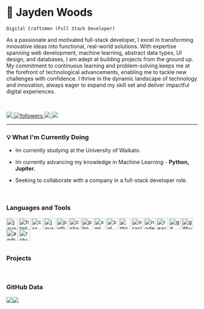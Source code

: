 <!-- Name -->
<div>
  <h1>🚀 Jayden Woods</h1>
</div>

<!-- job title -->
<code>Digital Craftsmen (Full Stack Developer)</code>

<!-- PROFILE PARAGRAPH -->
<div>
  <p>
    As a passionate and motivated full-stack developer, I excel in transforming innovative ideas into functional, real-world       solutions. With expertise spanning web development, machine learning, abstract data types, UI design, and databases, I am      adept at building projects from the ground up. My commitment to continuous learning and problem-solving keeps me at the        forefront of technological advancements, enabling me to tackle new challenges with confidence. I thrive in the dynamic         landscape of technology and innovation, always eager to expand my skill set and deliver impactful digital experiences.
  </p>
</div>
<br>
<!-- LINKS -->
<!-- LINKEDIN -->
<div>
  <p align="left" dir="auto">
    <a href="https://www.linkedin.com/in/jaydenwoods/" rel="nofollow" title="Connect on Linkedin">
      <img src="https://camo.githubusercontent.com/e8dbf62a04af86d46001864cd22338d8a8474486a0e976ec695580027c373c79/68747470733a2f2f696d672e736869656c64732e696f2f62616467652f6c696e6b6564696e2d2532333030373742352e7376673f267374796c653d666f722d7468652d6261646765266c6f676f3d6c696e6b6564696e266c6f676f436f6c6f723d7768697465" data-canonical-src="https://img.shields.io/badge/linkedin-%230077B5.svg?&amp;style=for-the-badge&amp;logo=linkedin&amp;logoColor=white" style="max-width: 100%;">
    </a>
  <!-- GITHUB FOLLOWERS -->
    <a href="https://github.com/JaydenxWoods?tab=followers" title="Follow me on Github">
      <img alt="followers" src="https://img.shields.io/badge/Follow-royalblue?style=for-the-badge&logo=github" style="max-width: 100%;">
    </a>
    <!-- INSTAGRAM -->
    <a href="https://www.instagram.com/jaydenxwoods/" title="Follow me on Instagram">
      <img src="https://img.shields.io/badge/Instagram-salmon?style=for-the-badge&logo=instagram&logoColor=white" style="max-width: 100%;">
    </a>
    <!-- GMAIL -->
    <a href="mailto:jaydenxxwoods@gmail.com" title="Send me an email">
      <img src="https://img.shields.io/badge/Gmail-red?style=for-the-badge&logo=gmail&logoColor=white" style="max-width: 100%;">
    </a>
  </p>
</div>
<hr></hr>

<div>
  <div>
    <h3>💡 What I'm Currently Doing</h3>
  </div>
  <div>
    <ul>
      <li><p>Im currently studying at the University of Waikato.</p></li>
      <li><p>Im currently advancing my knowledge in Machine Learning - <b>Python, Jupiter.</b></p></li>
      <li><p>Seeking to collaborate with a company in a full-stack developer role.</p></li>
    </ul>
  </div>
</div>
<br>
<!-- LANGUAGES AND TOOLS -->
<div>
  <div dir="auto">
    <h3 dir="auto">Languages and Tools</h3>
  </div>
  <div>
    <p>
      <a target="_blank">
        <img align="left" alt="java" width="30px" title="Java" src="https://cdn.jsdelivr.net/gh/devicons/devicon@latest/icons/java/java-original.svg"/>
      </a>
      <a target="_blank">
        <img align="left" alt="html" width="30px" title="HTML" src="https://cdn.jsdelivr.net/gh/devicons/devicon@latest/icons/html5/html5-original.svg"/>
      </a>
      <a target="_blank">
        <img align="left" alt="css" width="30px" title="CSS" src="https://cdn.jsdelivr.net/gh/devicons/devicon@latest/icons/css3/css3-original.svg"/>
      </a>
      <a target="_blank">
        <img align="left" alt="javascript" width="30px" title="JavaScript" src="https://cdn.jsdelivr.net/gh/devicons/devicon@latest/icons/javascript/javascript-original.svg"/>
      </a>
      <a target="_blank">
        <img align="left" alt="python" width="30px" title="Python" src="https://cdn.jsdelivr.net/gh/devicons/devicon@latest/icons/python/python-original.svg"/>
      </a>
      <a target="_blank">
        <img align="left" alt="csharp" width="30px" title="CSharp" src="https://cdn.jsdelivr.net/gh/devicons/devicon@latest/icons/csharp/csharp-original.svg"/>
      </a>
      <a target="_blank">
        <img align="left" alt="php" width="30px" title="PHP" src="https://cdn.jsdelivr.net/gh/devicons/devicon@latest/icons/php/php-original.svg"/>
      </a>
      <a target="_blank">
        <img align="left" alt="xml" width="30px" title="XML" src="https://cdn.jsdelivr.net/gh/devicons/devicon@latest/icons/xml/xml-original.svg"/>
      </a>
      <a target="_blank">
        <img align="left" alt="sql" width="30px" title="MySQL" src="https://cdn.jsdelivr.net/gh/devicons/devicon@latest/icons/mysql/mysql-original.svg"/>
      </a>
      <a target="_blank">
        <img align="left" alt="mongodb" width="30px" title="MongoDB" src="https://cdn.jsdelivr.net/gh/devicons/devicon@latest/icons/mongodb/mongodb-original.svg"/>
      </a>
      <a target="_blank">
        <img align="left" alt="oracle" width="30px" title="Oracle" src="https://cdn.jsdelivr.net/gh/devicons/devicon@latest/icons/oracle/oracle-original.svg"/>
      </a>
      <a target="_blank">
        <img align="left" alt="nodejs" width="30px" title="NodeJS" src="https://cdn.jsdelivr.net/gh/devicons/devicon@latest/icons/nodejs/nodejs-original.svg"/>
      </a>
      <a target="_blank">
        <img align="left" alt="react" width="30px" title="React" src="https://cdn.jsdelivr.net/gh/devicons/devicon@latest/icons/react/react-original.svg"/>
      </a>
      <a target="_blank">
        <img align="left" alt="git" width="30px" title="Git" src="https://cdn.jsdelivr.net/gh/devicons/devicon@latest/icons/git/git-original.svg"/>
      </a>
      <a target="_blank">
        <img align="left" alt="github" width="30px" title="GitHub" src="https://cdn.jsdelivr.net/gh/devicons/devicon@latest/icons/github/github-original.svg"/>
      </a>
      <a target="_blank">
        <img align="left" alt="androidstudio" width="30px" title="AndroidStudio" src="https://cdn.jsdelivr.net/gh/devicons/devicon@latest/icons/androidstudio/androidstudio-original.svg"/>
      </a>
      <a target="_blank">
        <img align="left" alt="rstudio" width="30px" title="RStudio" src="https://cdn.jsdelivr.net/gh/devicons/devicon@latest/icons/rstudio/rstudio-original.svg"/>
      </a>
    </p>
  </div>
</div>
<br>
<h1 dir="auto"></h1>
<br>

<!-- PROJECTS -->
<div>
  <div>
    <h3>Projects</h3>
  </div>
</div>
<br>
<!-- STATS -->
<div>
  <div>
    <h3>GitHub Data</h3>
    <div style="display: flex">
      <img style="height: 180px:" src="https://github-readme-stats.vercel.app/api?username=JaydenxWoods&theme=vue-dark&show_icons=true&hide_border=true&count_private=true"/>
      <img style="height: 180px:" src="https://github-readme-stats.vercel.app/api/top-langs/?username=JaydenxWoods&theme=vue-dark&show_icons=true&hide_border=true&layout=compact" />
    </div>
  </div>
</div>
